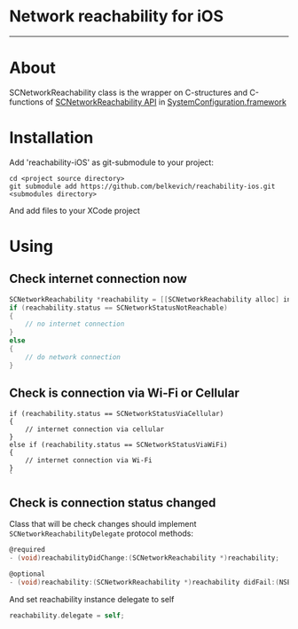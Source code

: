 Network reachability for iOS
============
---
# About
SCNetworkReachability class is the wrapper on C-structures and C-functions of [SCNetworkReachability API](https://developer.apple.com/library/mac/#documentation/SystemConfiguration/Reference/SCNetworkReachabilityRef/Reference/reference.html#//apple_ref/doc/uid/TP40007260) in [SystemConfiguration.framework](https://developer.apple.com/library/mac/#documentation/Networking/Reference/SysConfig/_index.html#//apple_ref/doc/uid/TP40001027)

# Installation
Add 'reachability-iOS' as git-submodule to your project:

	cd <project source directory>
	git submodule add https://github.com/belkevich/reachability-ios.git <submodules directory>

And add files to your XCode project

# Using
## Check internet connection now

```objective-c
SCNetworkReachability *reachability = [[SCNetworkReachability alloc] initWithHostName:@"www.apple.com"];
if (reachability.status == SCNetworkStatusNotReachable)
{
	// no internet connection
} 
else
{
	// do network connection
}
```

## Check is connection via Wi-Fi or Cellular

```objectiv-c
if (reachability.status == SCNetworkStatusViaCellular)
{
	// internet connection via cellular
} 
else if (reachability.status == SCNetworkStatusViaWiFi)
{
	// internet connection via Wi-Fi 
}
`
```

## Check is connection status changed

Class that will be check changes should implement `SCNetworkReachabilityDelegate` protocol methods:

```objective-c
@required
- (void)reachabilityDidChange:(SCNetworkReachability *)reachability;

@optional
- (void)reachability:(SCNetworkReachability *)reachability didFail:(NSError *)error;

```

And set reachability instance delegate to self

```objective-c
reachability.delegate = self;
```
